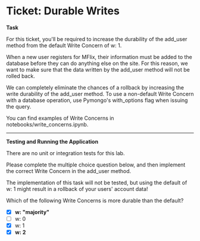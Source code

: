 # Ticket: Durable Writes

**Task**

For this ticket, you'll be required to increase the durability of the add_user method from the default Write Concern of w: 1.

When a new user registers for MFlix, their information must be added to the database before they can do anything else on the site. For this reason, we want to make sure that the data written by the add_user method will not be rolled back.

We can completely eliminate the chances of a rollback by increasing the write durability of the add_user method. To use a non-default Write Concern with a database operation, use Pymongo's with_options flag when issuing the query.

You can find examples of Write Concerns in notebooks/write_concerns.ipynb.

---

**Testing and Running the Application**

There are no unit or integration tests for this lab.

Please complete the multiple choice question below, and then implement the correct Write Concern in the add_user method.

The implementation of this task will not be tested, but using the default of w: 1 might result in a rollback of your users' account data!

Which of the following Write Concerns is more durable than the default?



- [x] **w: "majority"**
- [ ] w: 0
- [x] w: 1
- [x] **w: 2**
